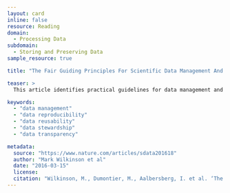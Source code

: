 ```yaml
---
layout: card
inline: false
resource: Reading
domain:
  - Processing Data
subdomain:
  - Storing and Preserving Data
sample_resource: true

title: "The Fair Guiding Principles For Scientific Data Management And Stewardship"

teaser: >
  This article identifies practical guidelines for data management and data stewardship so that data can be published and preserved in ways that ensure transparency, reproducibility, and reusability.

keywords:
  - "data management"
  - "data reproducibility"
  - "data reusability"
  - "data stewardship"
  - "data transparency"

metadata:
  source: "https://www.nature.com/articles/sdata201618"
  author: "Mark Wilkinson et al"
  date: "2016-03-15"
  license: 
  citation: "Wilkinson, M., Dumontier, M., Aalbersberg, I. et al. ‘The FAIR Guiding Principles for Scientific Data Management and Stewardship.’ Scientific Data 3 (2016). https://doi.org/10.1038/sdata.2016.18"
---
```



